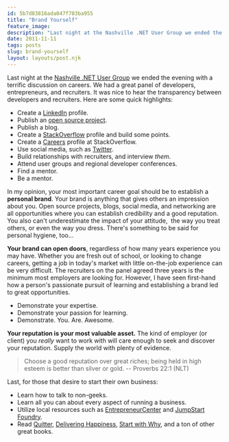 ```yaml
---
id: 5b7d83816ada047f703ba955
title: "Brand Yourself"
feature_image: 
description: "Last night at the Nashville .NET User Group we ended the evening with a terrific discussion on careers. We had a great panel of developers,…"
date: 2011-11-11
tags: posts
slug: brand-yourself
layout: layouts/post.njk
---
```


Last night at the [Nashville .NET User Group](http://nashdotnet.org/) we ended the evening with a terrific discussion on careers. We had a great panel of developers, entrepreneurs, and recruiters. It was nice to hear the transparency between developers and recruiters. Here are some quick highlights:

* Create a [LinkedIn](http://www.linkedin.com/) profile.
* Publish an [open source project](http://digitalbush.com/2011/11/11/open-source/).
* Publish a blog.
* Create a [StackOverflow](http://stackoverflow.com/) profile and build some points.
* Create a [Careers](http://careers.stackoverflow.com/) profile at StackOverflow.
* Use social media, such as [Twitter](http://twitter.com).
* Build relationships with recruiters, and interview _them_.
* Attend user groups and regional developer conferences.
* Find a mentor.
* Be a mentor.

In my opinion, your most important career goal should be to establish a **personal brand**. Your brand is anything that gives others an impression about you. Open source projects, blogs, social media, and networking are all opportunities where you can establish credibility and a good reputation. You also can't underestimate the impact of your attitude,  the way you treat others, or even the way you dress. There's something to be said for personal hygiene, too...

**Your brand can open doors**, regardless of how many years experience you may have. Whether you are fresh out of school, or looking to change careers, getting a job in today's market with little on-the-job experience can be very difficult. The recruiters on the panel agreed three years is the minimum most employers are looking for. However, I have seen first-hand how a person's passionate pursuit of learning and establishing a brand led to great opportunities.

* Demonstrate your expertise.
* Demonstrate your passion for learning.
* Demonstrate. You. Are. Awesome.

**Your reputation is your most valuable asset.** The kind of employer (or client) you _really_ want to work with will care enough to seek and discover your reputation. Supply the world with plenty of evidence.

> Choose a good reputation over great riches; being held in high esteem is better than silver or gold. -- Proverbs 22:1 (NLT)

Last, for those that desire to start their own business:

* Learn how to talk to non-geeks.
* Learn all you can about every aspect of running a business.
* Utilize local resources such as [EntrepreneurCenter](http://entrepreneurcenter.com/) and [JumpStart Foundry](http://jumpstartfoundry.com/).
* Read [Quitter](http://www.amazon.com/Quitter-Jon-Acuff/dp/0982986270/ref=sr_1_1?ie=UTF8&qid=1321032759&sr=8-1), [Delivering Happiness](http://www.amazon.com/Delivering-Happiness-Profits-Passion-Purpose/dp/0446563048/ref=sr_1_1?s=books&ie=UTF8&qid=1321032879&sr=1-1), [Start with Why](http://www.amazon.com/Start-Why-Leaders-Inspire-Everyone/dp/1591842808/ref=sr_1_1?s=books&ie=UTF8&qid=1321033026&sr=1-1), and a ton of other great books.
